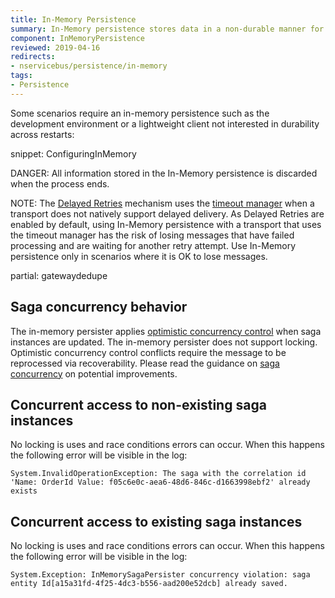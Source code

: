 ```yaml
---
title: In-Memory Persistence
summary: In-Memory persistence stores data in a non-durable manner for development-time only
component: InMemoryPersistence
reviewed: 2019-04-16
redirects:
- nservicebus/persistence/in-memory
tags:
- Persistence
---
```


Some scenarios require an in-memory persistence such as the development environment or a lightweight client not interested in durability across restarts:

snippet: ConfiguringInMemory

DANGER: All information stored in the In-Memory persistence is discarded when the process ends.

NOTE: The [Delayed Retries](/nservicebus/recoverability/#delayed-retries) mechanism uses the [timeout manager](/nservicebus/messaging/timeout-manager.md) when a transport does not natively support delayed delivery. As Delayed Retries are enabled by default, using In-Memory persistence with a transport that uses the timeout manager has the risk of losing messages that have failed processing and are waiting for another retry attempt. Use In-Memory persistence only in scenarios where it is OK to lose messages.

partial: gatewaydedupe

## Saga concurrency behavior

The in-memory persister applies [optimistic concurrency control](https://en.wikipedia.org/wiki/Optimistic_concurrency_control) when saga instances are updated.
The in-memory persister does not support locking. Optimistic concurrency control conflicts require the message to be reprocessed via recoverability.
Please read the guidance on [saga concurrency](/nservicebus/sagas/concurrency.md) on potential improvements.

## Concurrent access to non-existing saga instances

No locking is uses and race conditions errors can occur. When this happens the following error will be visible in the log:

```
System.InvalidOperationException: The saga with the correlation id 'Name: OrderId Value: f05c6e0c-aea6-48d6-846c-d1663998ebf2' already exists
```

## Concurrent access to existing saga instances

No locking is uses and race conditions errors can occur. When this happens the following error will be visible in the log:

```
System.Exception: InMemorySagaPersister concurrency violation: saga entity Id[a15a31fd-4f25-4dc3-b556-aad200e52dcb] already saved.
```
